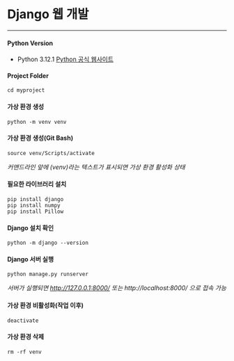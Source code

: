 # Django 웹 개발 #
- - -
#### Python Version
- Python 3.12.1 [Python 공식 웹사이트](https://www.python.org/downloads/)
#### Project Folder
```
cd myproject
```

#### 가상 환경 생성
```
python -m venv venv
```

#### 가상 환경 생성(Git Bash)
```
source venv/Scripts/activate
```
_커맨드라인 앞에 (venv)라는 텍스트가 표시되면 가상 환경 활성화 상태_

#### 필요한 라이브러리 설치
```
pip install django
pip install numpy
pip install Pillow
```

#### Django 설치 확인
```
python -m django --version
```

#### Django 서버 실행
```
python manage.py runserver
```
_서버가 실행되면 http://127.0.0.1:8000/ 또는 http://localhost:8000/ 으로 접속 가능_

#### 가상 환경 비활성화(작업 이후)
```
deactivate
```

#### 가상 환경 삭제
```
rm -rf venv
```
